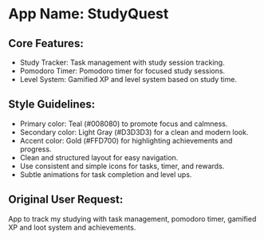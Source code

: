 # **App Name**: StudyQuest

## Core Features:

- Study Tracker: Task management with study session tracking.
- Pomodoro Timer: Pomodoro timer for focused study sessions.
- Level System: Gamified XP and level system based on study time.

## Style Guidelines:

- Primary color: Teal (#008080) to promote focus and calmness.
- Secondary color: Light Gray (#D3D3D3) for a clean and modern look.
- Accent color: Gold (#FFD700) for highlighting achievements and progress.
- Clean and structured layout for easy navigation.
- Use consistent and simple icons for tasks, timer, and rewards.
- Subtle animations for task completion and level ups.

## Original User Request:
App to track my studying with task management, pomodoro timer, gamified XP and loot system and achievements.
  
